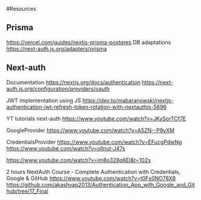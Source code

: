 #Resources

## Prisma
https://vercel.com/guides/nextjs-prisma-postgres
DB adaptations
https://next-auth.js.org/adapters/prisma

## Next-auth

Documentation
https://nextjs.org/docs/authentication
https://next-auth.js.org/configuration/providers/oauth

JWT implementation using JS
https://dev.to/mabaranowski/nextjs-authentication-jwt-refresh-token-rotation-with-nextauthjs-5696

YT tutorials next-auth
https://www.youtube.com/watch?v=JKySorTCf7E

GoogleProvider
https://www.youtube.com/watch?v=A5ZN--P9vXM

CredentialsProvider
https://www.youtube.com/watch?v=EFucgPdjeNg
https://www.youtube.com/watch?v=ollnut-J47s

https://www.youtube.com/watch?v=im8o328q6EI&t=102s

2 hours NextAuth Course - Complete Authentication with Credentials, Google & GitHub
https://www.youtube.com/watch?v=t0Fs0NO78X8
https://github.com/akashyap2013/Authentication_App_with_Google_and_Github/tree/17_Final